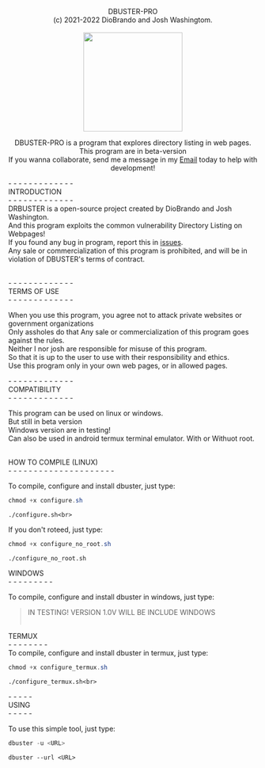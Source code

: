 <p align="center">
  <span>DBUSTER-PRO<br>(c) 2021-2022 DioBrando and Josh Washingtom.<br></span><br>
  <img src="https://badgen.net/badge/rdbuster/dbuster-pro/grey?icon=github" width=200><br>
  
</p>
<p align="center">
  <span align=>DBUSTER-PRO is a program that explores directory listing in web pages.<span>
  <span>This program are in beta-version<br>If you wanna collaborate, send me a message in my <a href="mailto:diobruh10@gmail.com">Email</a> today to help with development!</span><br>
</p>
- - - - - - - - - - - - -<br>
<span>INTRODUCTION</span><br>
- - - - - - - - - - - - -<br>
DRBUSTER is a open-source project created by DioBrando and Josh Washington.<br>
And this program exploits the common vulnerability Directory Listing on Webpages!<br>
If you found any bug in program, report this in <a href="https://github.com/DioBruh/dbuster-pro/issues">issues</a>.<br>
Any sale or commercialization of this program is prohibited, and will be in violation of DBUSTER's terms of contract.<br><br>
    
<span>- - - - - - - - - - - - -<br></span>
<span>TERMS OF USE</span><br>
<span>- - - - - - - - - - - - -<br></span>
    
When you use this program, you agree not to attack private websites or government organizations<br>
Only assholes do that
Any sale or commercialization of this program goes against the rules.<br>
Neither I nor josh are responsible for misuse of this program.<br>
So that it is up to the user to use with their responsibility and ethics.<br>
Use this program only in your own web pages, or in allowed pages.<br>

<span>- - - - - - - - - - - - -<br></span>
<span>COMPATIBILITY</span><br>
<span>- - - - - - - - - - - - -<br></span>   
    
This program can be used on linux or windows.<br>
But still in beta version<br>
Windows version are in testing!<br>
Can also be used in android termux terminal emulator. With or Withuot root.<br><br>

<span>HOW TO COMPILE (LINUX) </span><br>
<span>- - - - - - - - - - - - - - - - - - - - -<br></span>

To compile, configure and install dbuster, just type:<br>
    
```powershell
chmod +x configure.sh
```
    
```
./configure.sh<br> 
```

If you don't roteed, just type:<br>

```powershell    
chmod +x configure_no_root.sh
```
    
```
./configure_no_root.sh 
```


<span>WINDOWS</span><br>
<span>- - - - - - - - -<br></span>

To compile, configure and install dbuster in windows, just type:<br>
> IN TESTING! VERSION 1.0V WILL BE INCLUDE WINDOWS<br><br>
    
<span>TERMUX</span><br>
<span>- - - - - - - -<br></span>
To compile, configure and install dbuster in termux, just type:<br>


```powershell
chmod +x configure_termux.sh
```

```
./configure_termux.sh<br>
```

    
<span>- - - - - <br></span>
<span>USING</span><br>
<span>- - - - - <br></span>
    
To use this simple tool, just type:

```powershell
dbuster -u <URL>
```
    
```powerhsell
dbuster --url <URL>
```
